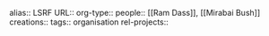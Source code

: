alias:: LSRF
URL::
org-type::
people:: [[Ram Dass]], [[Mirabai Bush]]
creations::
tags:: organisation
rel-projects::
